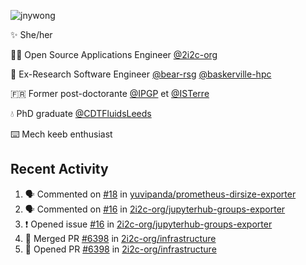 ![jnywong](https://readme-typing-svg.demolab.com?font=Intel+One+Mono&size=36&duration=3000&pause=1000&color=97E70A&vCenter=true&width=170&lines=jnywong)

✨ She/her

👩‍💻 Open Source Applications Engineer [@2i2c-org](https://2i2c.org/)

🐻 Ex-Research Software Engineer [@bear-rsg](https://github.com/bear-rsg) [@baskerville-hpc](https://github.com/baskerville-hpc) 

🇫🇷 Former post-doctorante [@IPGP](https://github.com/IPGP) et [@ISTerre](https://www.isterre.fr/) 

💧 PhD graduate [@CDTFluidsLeeds](https://fluid-dynamics.leeds.ac.uk/) 

⌨️ Mech keeb enthusiast 

## Recent Activity 

<!--START_SECTION:activity-->
1. 🗣 Commented on [#18](https://github.com/yuvipanda/prometheus-dirsize-exporter/issues/18#issuecomment-3102295273) in [yuvipanda/prometheus-dirsize-exporter](https://github.com/yuvipanda/prometheus-dirsize-exporter)
2. 🗣 Commented on [#16](https://github.com/2i2c-org/jupyterhub-groups-exporter/issues/16#issuecomment-3096206508) in [2i2c-org/jupyterhub-groups-exporter](https://github.com/2i2c-org/jupyterhub-groups-exporter)
3. ❗ Opened issue [#16](https://github.com/2i2c-org/jupyterhub-groups-exporter/issues/16) in [2i2c-org/jupyterhub-groups-exporter](https://github.com/2i2c-org/jupyterhub-groups-exporter)
4. 🎉 Merged PR [#6398](https://github.com/2i2c-org/infrastructure/pull/6398) in [2i2c-org/infrastructure](https://github.com/2i2c-org/infrastructure)
5. 💪 Opened PR [#6398](https://github.com/2i2c-org/infrastructure/pull/6398) in [2i2c-org/infrastructure](https://github.com/2i2c-org/infrastructure)
<!--END_SECTION:activity-->
